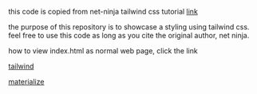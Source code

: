 this code is copied from net-ninja tailwind css tutorial 
[link](https://github.com/iamshaunjp/tailwind-tutorial/) 

the purpose of this repository is to showcase a styling using tailwind css.
feel free to use this code as long as you cite the original author, net ninja.

how to view index.html as normal web page, click the link

[tailwind](https://htmlpreview.github.io/?https://github.com/sutefun/zaitaku-benkyou/blob/master/tailwind-ninja/index-tail.html)

[materialize](https://htmlpreview.github.io/?https://github.com/sutefun/zaitaku-benkyou/blob/master/tailwind-ninja/index-mat.html)
